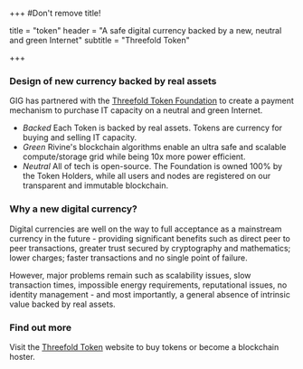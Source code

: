 +++
#Don't remove title!

title = "token"
header = "A safe digital currency backed by a new, neutral and green Internet"
subtitle = "Threefold Token"

+++

### Design of new currency backed by real assets

GIG has partnered with the [Threefold Token Foundation](http://www.threefoldtoken.com/) to create a payment mechanism to purchase IT capacity on a neutral and green Internet.

* *Backed* Each Token is backed by real assets. Tokens are currency for buying and selling IT capacity.
* *Green* Rivine's blockchain algorithms enable an ultra safe and scalable compute/storage grid while being 10x more power efficient.
* *Neutral* All of tech is open-source. The Foundation is owned 100% by the Token Holders, while all users and nodes are registered on our transparent and immutable blockchain.

### Why a new digital currency?

Digital currencies are well on the way to full acceptance as a mainstream currency in the future - providing significant benefits such as direct peer to peer transactions, greater trust secured by cryptography and mathematics; lower charges; faster transactions and no single point of failure.

However, major problems remain such as scalability issues, slow transaction times, impossible energy requirements, reputational issues, no identity management - and most importantly, a general absence of intrinsic value backed by real assets.

### Find out more

Visit the [Threefold Token](http://www.threefoldtoken.com/) website to buy tokens or become a blockchain hoster. 
